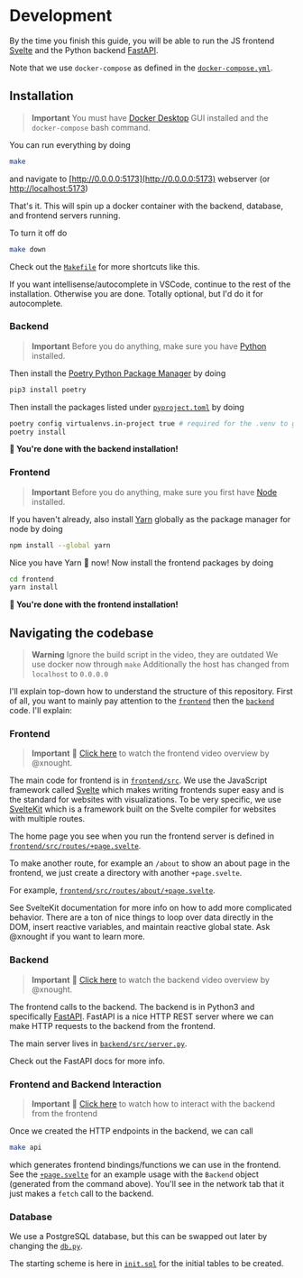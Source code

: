 # Development

By the time you finish this guide, you will be able to run the JS frontend [Svelte](https://kit.svelte.dev/) and the Python backend [FastAPI](https://fastapi.tiangolo.com/).

Note that we use `docker-compose` as defined in the [`docker-compose.yml`](./docker-compose.yml).

## Installation

> **Important**
> You must have [Docker Desktop](https://www.docker.com/products/docker-desktop/) GUI installed and the `docker-compose` bash command.

You can run everything by doing

```bash
make
```

and navigate to [http://0.0.0.0:5173](http://0.0.0.0:5173) webserver (or [http://localhost:5173](http://localhost:5173))

That's it. This will spin up a docker container with the backend, database, and frontend servers running.

To turn it off do

```bash
make down
```
Check out the [`Makefile`](./Makefile) for more shortcuts like this.

If you want intellisense/autocomplete in VSCode, continue to the rest of the installation. Otherwise you are done. Totally optional, but I'd do it for autocomplete.

### Backend 

> **Important**
> Before you do anything, make sure you have [Python](https://www.python.org/downloads/) installed.

Then install the [Poetry Python Package Manager](https://python-poetry.org/) by doing 

```bash
pip3 install poetry
```

Then install the packages listed under [`pyproject.toml`](./backend/pyproject.toml) by doing 

```bash
poetry config virtualenvs.in-project true # required for the .venv to get created
poetry install
```

**🥳 You're done with the backend installation!**

### Frontend

> **Important**
> Before you do anything, make sure you first have [Node](https://nodejs.org/en/download) installed.

If you haven't already, also install [Yarn](https://classic.yarnpkg.com/lang/en/docs/install/#mac-stable) globally as the package manager for node by doing 

```bash
npm install --global yarn
```

Nice you have Yarn 🧶 now! Now install the frontend packages by doing

```bash
cd frontend
yarn install
```

**🥳 You're done with the frontend installation!**


## Navigating the codebase

> **Warning**
> Ignore the build script in the video, they are outdated
> We use docker now through `make`
> Additionally the host has changed from `localhost` to `0.0.0.0`

I'll explain top-down how to understand the structure of this repository. First of all, you want to mainly pay attention to the [`frontend`](./frontend/) then the [`backend`](./backend/) code. I'll explain:

### Frontend

> **Important**
> 🎥 [Click here](https://drive.google.com/file/d/1KD3Hgbul0_7cIZiCaQZ1U4meCBthcrfS/view?usp=drive_link) to watch the frontend video overview by @xnought.


The main code for frontend is in [`frontend/src`](./frontend/src). We use the JavaScript framework called [Svelte](https://svelte.dev/) which makes writing frontends super easy and is the standard for websites with visualizations. To be very specific, we use [SvelteKit](https://kit.svelte.dev/) which is a framework built on the Svelte compiler for websites with multiple routes.

The home page you see when you run the frontend server is defined in [`frontend/src/routes/+page.svelte`](./frontend/src/routes/+page.svelte).

To make another route, for example an `/about` to show an about page in the frontend, we just create a directory with another `+page.svelte`.


For example, [`frontend/src/routes/about/+page.svelte`](./frontend/src/routes/about/+page.svelte).

See SvelteKit documentation for more info on how to add more complicated behavior. There are a ton of nice things to loop over data directly in the DOM, insert reactive variables, and maintain reactive global state. Ask @xnought if you want to learn more.

### Backend

> **Important**
> 🎥 [Click here](https://drive.google.com/file/d/1mmZqsALCY4UhcT592GR0Q1PMtZPogXkq/view?usp=drive_link) to watch the backend video overview by @xnought.

The frontend calls to the backend. The backend is in Python3 and specifically [FastAPI](https://fastapi.tiangolo.com/). FastAPI is a nice HTTP REST server where we can make HTTP requests to the backend from the frontend.

The main server lives in [`backend/src/server.py`](./backend/src/server.py).

Check out the FastAPI docs for more info.

### Frontend and Backend Interaction

> **Important**
> 🎥 [Click here](https://drive.google.com/file/d/1micYztZj8q5oufOhVctzPvsE9U1NgnyS/view?usp=drive_link) to watch how to interact with the backend from the frontend

Once we created the HTTP endpoints in the backend, we can call 
```bash
make api
```

which generates frontend bindings/functions we can use in the frontend. See the [`+page.svelte`](./frontend/src/routes/page.svelte) for an example usage with the `Backend` object (generated from the command above). You'll see in the network tab that it just makes a `fetch` call to the backend.

### Database

We use a PostgreSQL database, but this can be swapped out later by changing the [`db.py`](./backend/src/db.py).

The starting scheme is here in [`init.sql`](./backend/init.sql) for the initial tables to be created.
